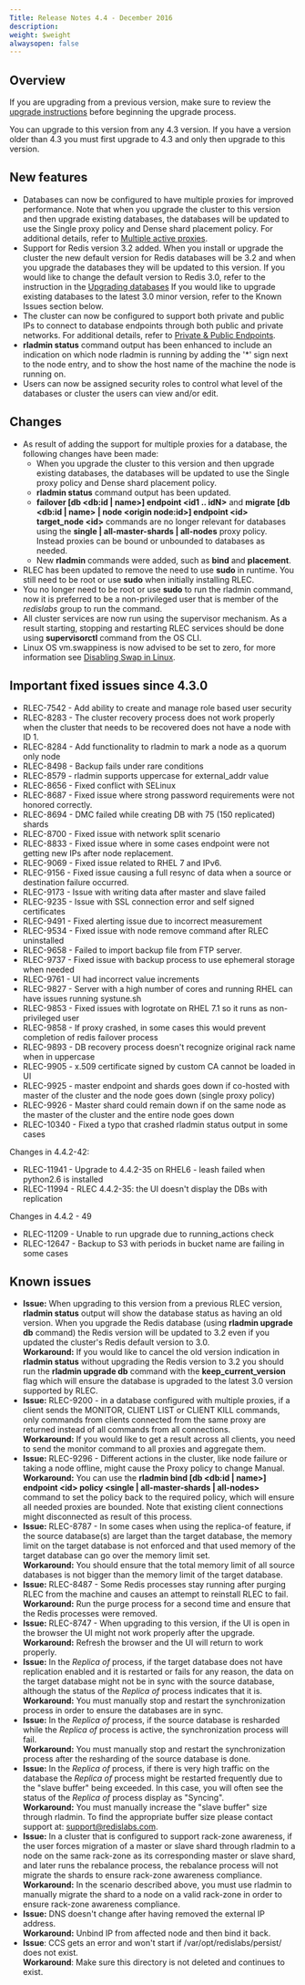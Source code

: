 ```yaml
---
Title: Release Notes 4.4 - December 2016
description: 
weight: $weight
alwaysopen: false
---
```

## Overview

If you are upgrading from a previous version, make sure to review the
[upgrade
instructions](/rs/installing-and-upgrading/upgrading/)
before beginning the upgrade process.

You can upgrade to this version from any 4.3 version. If you have a
version older than 4.3 you must first upgrade to 4.3 and only then
upgrade to this version.

## New features

-   Databases can now be configured to have multiple proxies for
    improved performance. Note that when you upgrade the cluster to this
    version and then upgrade existing databases, the databases will be
    updated to use the Single proxy policy and Dense shard placement
    policy. For additional details, refer to [Multiple active
    proxies](/rs/database-configuration/multiple-active-proxy-support/).
-   Support for Redis version 3.2 added. When you install or upgrade the
    cluster the new default version for Redis databases will be 3.2 and
    when you upgrade the databases they will be updated to this version.
    If you would like to change the default version to Redis 3.0, refer
    to the instruction in the [Upgrading
    databases](/rs/installing-and-upgrading/upgrading/)
    If you would like to upgrade existing databases to the latest 3.0
    minor version, refer to the Known Issues section below.
-   The cluster can now be configured to support both private and public
    IPs to connect to database endpoints through both public and private
    networks. For additional details, refer to [Private & Public
    Endpoints](/rs/cluster-administration/best-practices/private-public-endpoints/).
-   **rladmin status** command output has been enhanced to include an
    indication on which node rladmin is running by adding the '\*' sign
    next to the node entry, and to show the host name of the machine the
    node is running on.
-   Users can now be assigned security roles to control what level of
    the databases or cluster the users can view and/or edit.

## Changes

-   As result of adding the support for multiple proxies for a database,
    the following changes have been made:
    -   When you upgrade the cluster to this version and then upgrade
        existing databases, the databases will be updated to use the
        Single proxy policy and Dense shard placement policy.
    -   **rladmin status** command output has been updated.
    -   **failover \[db \<db:id \| name\>\] endpoint \<id1 .. idN\>**
        and **migrate \[db \<db:id \| name\> \| node \<origin
        node:id\>\] endpoint \<id\> target\_node \<id\>** commands are
        no longer relevant for databases using the **single \|
        all-master-shards \| all-nodes** proxy policy. Instead proxies
        can be bound or unbounded to databases as needed.
    -   New **rladmin** commands were added, such as **bind** and
        **placement**.
-   RLEC has been updated to remove the need to use **sudo** in runtime.
    You still need to be root or use **sudo** when initially installing
    RLEC.
-   You no longer need to be root or use **sudo** to run the rladmin
    command, now it is preferred to be a non-privileged user that is
    member of the *redislabs* group to run the command.
-   All cluster services are now run using the supervisor mechanism. As
    a result starting, stopping and restarting RLEC services should be
    done using **supervisorctl** command from the OS CLI.
-   Linux OS vm.swappiness is now advised to be set to zero, for more
    information see [Disabling Swap in
    Linux](/rs/installing-and-upgrading/configuring-linux-swap/).

## Important fixed issues since 4.3.0

-   RLEC-7542 - Add ability to create and manage role based user
    security
-   RLEC-8283 - The cluster recovery process does not work properly
    when the cluster that needs to be recovered does not have a node
    with ID 1.
-   RLEC-8284 - Add functionality to rladmin to mark a node as a quorum
    only node
-   RLEC-8498 - Backup fails under rare conditions
-   RLEC-8579 - rladmin supports uppercase for external\_addr value
-   RLEC-8656 - Fixed conflict with SELinux
-   RLEC-8687 - Fixed issue where strong password requirements were not
    honored correctly.
-   RLEC-8694 - DMC failed while creating DB with 75 (150 replicated)
    shards
-   RLEC-8700 - Fixed issue with network split scenario
-   RLEC-8833 - Fixed issue where in some cases endpoint were not
    getting new IPs after node replacement.
-   RLEC-9069 - Fixed issue related to RHEL 7 and IPv6.
-   RLEC-9156 - Fixed issue causing a full resync of data when a source
    or destination failure occurred.
-   RLEC-9173 - Issue with writing data after master and slave failed
-   RLEC-9235 - Issue with SSL connection error and self signed
    certificates
-   RLEC-9491 - Fixed alerting issue due to incorrect measurement
-   RLEC-9534 - Fixed issue with node remove command after RLEC
    uninstalled
-   RLEC-9658 - Failed to import backup file from FTP server.
-   RLEC-9737 - Fixed issue with backup process to use ephemeral
    storage when needed
-   RLEC-9761 - UI had incorrect value increments
-   RLEC-9827 - Server with a high number of cores and running RHEL can
    have issues running systune.sh
-   RLEC-9853 - Fixed issues with logrotate on RHEL 7.1 so it runs as
    non-privileged user
-   RLEC-9858 - If proxy crashed, in some cases this would prevent
    completion of redis failover process
-   RLEC-9893 - DB recovery process doesn't recognize original rack
    name when in uppercase
-   RLEC-9905 - x.509 certificate signed by custom CA cannot be loaded
    in UI
-   RLEC-9925 - master endpoint and shards goes down if co-hosted with
    master of the cluster and the node goes down (single proxy policy)
-   RLEC-9926 - Master shard could remain down if on the same node as
    the master of the cluster and the entire node goes down
-   RLEC-10340 - Fixed a typo that crashed rladmin status output in
    some cases

Changes in 4.4.2-42:

-   RLEC-11941 - Upgrade to 4.4.2-35 on RHEL6 - leash failed when
    python2.6 is installed
-   RLEC-11994 - RLEC 4.4.2-35: the UI doesn't display the DBs with
    replication

<div>

Changes in 4.4.2 - 49

</div>

-   RLEC-11209 - Unable to run upgrade due to running\_actions check
-   RLEC-12647 - Backup to S3 with periods in bucket name are failing
    in some cases

## Known issues

-   **Issue:** When upgrading to this version from a previous RLEC
    version, **rladmin status** output will show the database status as
    having an old version. When you upgrade the Redis database (using
    **rladmin upgrade db** command) the Redis version will be updated to
    3.2 even if you updated the cluster's Redis default version to 3.0.\
    **Workaround:** If you would like to cancel the old version
    indication in **rladmin status** without upgrading the Redis version
    to 3.2 you should run the **rladmin upgrade db** command with the
    **keep\_current\_version** flag which will ensure the database is
    upgraded to the latest 3.0 version supported by RLEC.
-   **Issue:** RLEC-9200 - in a database configured with multiple
    proxies, if a client sends the MONITOR, CLIENT LIST or CLIENT KILL
    commands, only commands from clients connected from the same proxy
    are returned instead of all commands from all connections.\
    **Workaround:** If you would like to get a result across all
    clients, you need to send the monitor command to all proxies and
    aggregate them.
-   **Issue:** RLEC-9296 - Different actions in the cluster, like node
    failure or taking a node offline, might cause the Proxy policy to
    change Manual.\
    **Workaround:** You can use the **rladmin bind \[db \<db:id \|
    name\>\] endpoint \<id\> policy \<single \| all-master-shards \|
    all-nodes\>** command to set the policy back to the required policy,
    which will ensure all needed proxies are bounded. Note that existing
    client connections might disconnected as result of this process.
-   **Issue:** RLEC-8787 - In some cases when using the replica-of
    feature, if the source database(s) are larget than the target
    database, the memory limit on the target database is not enforced
    and that used memory of the target database can go over the memory
    limit set.\
    **Workaround:** You should ensure that the total memory limit of all
    source databases is not bigger than the memory limit of the target
    database.
-   **Issue:** RLEC-8487 - Some Redis processes stay running after
    purging RLEC from the machine and causes an attempt to reinstall
    RLEC to fail.\
    **Workaround:** Run the purge process for a second time and ensure
    that the Redis processes were removed.
-   **Issue:** RLEC-8747 - When upgrading to this version, if the UI is
    open in the browser the UI might not work properly after the
    upgrade.\
    **Workaround:** Refresh the browser and the UI will return to work
    properly.
-   **Issue:** In the *Replica of* process, if the target database does
    not have replication enabled and it is restarted or fails for any
    reason, the data on the target database might not be in sync with
    the source database, although the status of the *Replica of* process
    indicates that it is.\
    **Workaround:** You must manually stop and restart the
    synchronization process in order to ensure the databases are in
    sync.
-   **Issue:** In the *Replica of* process, if the source database is
    resharded while the *Replica of* process is active, the
    synchronization process will fail.\
    **Workaround:** You must manually stop and restart the
    synchronization process after the resharding of the source database
    is done.
-   **Issue:** In the *Replica of* process, if there is very high
    traffic on the database the *Replica of* process might be restarted
    frequently due to the "slave buffer" being exceeded. In this case,
    you will often see the status of the *Replica of* process display as
    "Syncing".\
    **Workaround:** You must manually increase the "slave buffer" size
    through rladmin. To find the appropriate buffer size please contact
    support at: <support@redislabs.com>.
-   **Issue:** In a cluster that is configured to support rack-zone
    awareness, if the user forces migration of a master or slave shard
    through rladmin to a node on the same rack-zone as its corresponding
    master or slave shard, and later runs the rebalance process, the
    rebalance process will not migrate the shards to ensure rack-zone
    awareness compliance.\
    **Workaround:** In the scenario described above, you must use
    rladmin to manually migrate the shard to a node on a valid rack-zone
    in order to ensure rack-zone awareness compliance.
-   **Issue:** DNS doesn't change after having removed the external IP
    address.\
    **Workaround:** Unbind IP from affected node and then bind it back.
-   **Issue**: CCS gets an error and won't start
    if /var/opt/redislabs/persist/ does not exist.\
    **Workaround**: Make sure this directory is not deleted and
    continues to exist.
